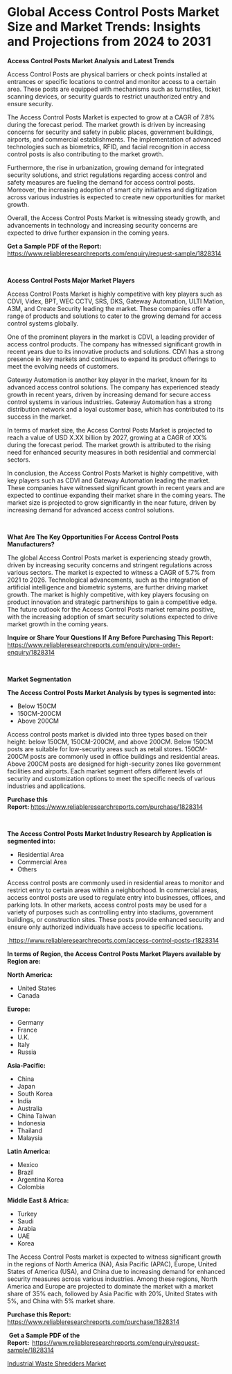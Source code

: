 <p><h1>Global Access Control Posts Market Size and Market Trends: Insights and Projections from 2024 to 2031</h1></p><p><strong>Access Control Posts Market Analysis and Latest Trends</strong></p>
<p><p>Access Control Posts are physical barriers or check points installed at entrances or specific locations to control and monitor access to a certain area. These posts are equipped with mechanisms such as turnstiles, ticket scanning devices, or security guards to restrict unauthorized entry and ensure security.</p><p>The Access Control Posts Market is expected to grow at a CAGR of 7.8% during the forecast period. The market growth is driven by increasing concerns for security and safety in public places, government buildings, airports, and commercial establishments. The implementation of advanced technologies such as biometrics, RFID, and facial recognition in access control posts is also contributing to the market growth.</p><p>Furthermore, the rise in urbanization, growing demand for integrated security solutions, and strict regulations regarding access control and safety measures are fueling the demand for access control posts. Moreover, the increasing adoption of smart city initiatives and digitization across various industries is expected to create new opportunities for market growth.</p><p>Overall, the Access Control Posts Market is witnessing steady growth, and advancements in technology and increasing security concerns are expected to drive further expansion in the coming years.</p></p>
<p><strong>Get a Sample PDF of the Report:&nbsp;</strong> <a href="https://www.reliableresearchreports.com/enquiry/request-sample/1828314">https://www.reliableresearchreports.com/enquiry/request-sample/1828314</a></p>
<p>&nbsp;</p>
<p><strong>Access Control Posts Major Market Players</strong></p>
<p><p>Access Control Posts Market is highly competitive with key players such as CDVI, Videx, BPT, WEC CCTV, SRS, DKS, Gateway Automation, ULTI Mation, A3M, and Create Security leading the market. These companies offer a range of products and solutions to cater to the growing demand for access control systems globally.</p><p>One of the prominent players in the market is CDVI, a leading provider of access control products. The company has witnessed significant growth in recent years due to its innovative products and solutions. CDVI has a strong presence in key markets and continues to expand its product offerings to meet the evolving needs of customers.</p><p>Gateway Automation is another key player in the market, known for its advanced access control solutions. The company has experienced steady growth in recent years, driven by increasing demand for secure access control systems in various industries. Gateway Automation has a strong distribution network and a loyal customer base, which has contributed to its success in the market.</p><p>In terms of market size, the Access Control Posts Market is projected to reach a value of USD X.XX billion by 2027, growing at a CAGR of XX% during the forecast period. The market growth is attributed to the rising need for enhanced security measures in both residential and commercial sectors.</p><p>In conclusion, the Access Control Posts Market is highly competitive, with key players such as CDVI and Gateway Automation leading the market. These companies have witnessed significant growth in recent years and are expected to continue expanding their market share in the coming years. The market size is projected to grow significantly in the near future, driven by increasing demand for advanced access control solutions.</p></p>
<p>&nbsp;</p>
<p><strong>What Are The Key Opportunities For Access Control Posts Manufacturers?</strong></p>
<p><p>The global Access Control Posts market is experiencing steady growth, driven by increasing security concerns and stringent regulations across various sectors. The market is expected to witness a CAGR of 5.7% from 2021 to 2026. Technological advancements, such as the integration of artificial intelligence and biometric systems, are further driving market growth. The market is highly competitive, with key players focusing on product innovation and strategic partnerships to gain a competitive edge. The future outlook for the Access Control Posts market remains positive, with the increasing adoption of smart security solutions expected to drive market growth in the coming years.</p></p>
<p><strong>Inquire or Share Your Questions If Any Before Purchasing This Report:</strong> <a href="https://www.reliableresearchreports.com/enquiry/pre-order-enquiry/1828314">https://www.reliableresearchreports.com/enquiry/pre-order-enquiry/1828314</a></p>
<p>&nbsp;</p>
<p><strong>Market Segmentation</strong></p>
<p><strong>The Access Control Posts Market Analysis by types is segmented into:</strong></p>
<p><ul><li>Below 150CM</li><li>150CM-200CM</li><li>Above 200CM</li></ul></p>
<p><p>Access control posts market is divided into three types based on their height: below 150CM, 150CM-200CM, and above 200CM. Below 150CM posts are suitable for low-security areas such as retail stores. 150CM-200CM posts are commonly used in office buildings and residential areas. Above 200CM posts are designed for high-security zones like government facilities and airports. Each market segment offers different levels of security and customization options to meet the specific needs of various industries and applications.</p></p>
<p><strong>Purchase this Report:&nbsp;</strong><a href="https://www.reliableresearchreports.com/purchase/1828314">https://www.reliableresearchreports.com/purchase/1828314</a></p>
<p>&nbsp;</p>
<p><strong>The Access Control Posts Market Industry Research by Application is segmented into:</strong></p>
<p><ul><li>Residential Area</li><li>Commercial Area</li><li>Others</li></ul></p>
<p><p>Access control posts are commonly used in residential areas to monitor and restrict entry to certain areas within a neighborhood. In commercial areas, access control posts are used to regulate entry into businesses, offices, and parking lots. In other markets, access control posts may be used for a variety of purposes such as controlling entry into stadiums, government buildings, or construction sites. These posts provide enhanced security and ensure only authorized individuals have access to specific locations.</p></p>
<p><a href="https://www.reliableresearchreports.com/access-control-posts-r1828314">&nbsp;https://www.reliableresearchreports.com/access-control-posts-r1828314</a></p>
<p><strong>In terms of Region, the Access Control Posts Market Players available by Region are:</strong></p>
<p>
    <p> <strong> North America: </strong>
        <ul>
            <li>United States</li>
            <li>Canada</li>
        </ul>
        </p> 
    <p> <strong> Europe: </strong>
        <ul>
            <li>Germany</li>
            <li>France</li>
            <li>U.K.</li>
            <li>Italy</li>
            <li>Russia</li>
        </ul>
        </p> 
    <p> <strong> Asia-Pacific: </strong>
        <ul>
            <li>China</li>
            <li>Japan</li>
            <li>South Korea</li>
            <li>India</li>
            <li>Australia</li>
            <li>China Taiwan</li>
            <li>Indonesia</li>
            <li>Thailand</li>
            <li>Malaysia</li>
        </ul>
        </p> 
    <p> <strong> Latin America: </strong>
        <ul>
            <li>Mexico</li>
            <li>Brazil</li>
            <li>Argentina Korea</li>
            <li>Colombia</li>
        </ul>
        </p> 
    <p> <strong> Middle East & Africa: </strong>
        <ul>
            <li>Turkey</li>
            <li>Saudi</li>
            <li>Arabia</li>
            <li>UAE</li>
            <li>Korea</li>
        </ul>
    </p>
    </p>
<p><p>The Access Control Posts market is expected to witness significant growth in the regions of North America (NA), Asia Pacific (APAC), Europe, United States of America (USA), and China due to increasing demand for enhanced security measures across various industries. Among these regions, North America and Europe are projected to dominate the market with a market share of 35% each, followed by Asia Pacific with 20%, United States with 5%, and China with 5% market share.</p></p>
<p><strong>Purchase this Report: </strong><a href="https://www.reliableresearchreports.com/purchase/1828314">https://www.reliableresearchreports.com/purchase/1828314</a></p>
<p>&nbsp;<strong>Get a Sample PDF of the Report:&nbsp;&nbsp;</strong><a href="https://www.reliableresearchreports.com/enquiry/request-sample/1828314">https://www.reliableresearchreports.com/enquiry/request-sample/1828314</a></p>
<p><strong></strong></p>
<p><p><a href="https://github.com/ayamgoreng5458/Market-Research-Report-List-1/blob/main/industrial-waste-shredders-market.md">Industrial Waste Shredders Market</a></p></p>